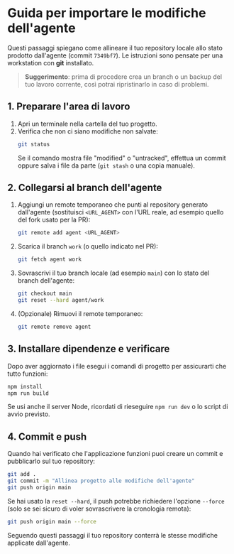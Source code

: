 # Guida per importare le modifiche dell'agente

Questi passaggi spiegano come allineare il tuo repository locale allo stato prodotto dall'agente (commit `7349bf7`). Le istruzioni sono pensate per una workstation con **git** installato.

> **Suggerimento**: prima di procedere crea un branch o un backup del tuo lavoro corrente, così potrai ripristinarlo in caso di problemi.

## 1. Preparare l'area di lavoro
1. Apri un terminale nella cartella del tuo progetto.
2. Verifica che non ci siano modifiche non salvate:
   ```bash
   git status
   ```
   Se il comando mostra file "modified" o "untracked", effettua un commit oppure salva i file da parte (`git stash` o una copia manuale).

## 2. Collegarsi al branch dell'agente
1. Aggiungi un remote temporaneo che punti al repository generato dall'agente (sostituisci `<URL_AGENT>` con l'URL reale, ad esempio quello del fork usato per la PR):
   ```bash
   git remote add agent <URL_AGENT>
   ```
2. Scarica il branch `work` (o quello indicato nel PR):
   ```bash
   git fetch agent work
   ```
3. Sovrascrivi il tuo branch locale (ad esempio `main`) con lo stato del branch dell'agente:
   ```bash
   git checkout main
   git reset --hard agent/work
   ```
4. (Opzionale) Rimuovi il remote temporaneo:
   ```bash
   git remote remove agent
   ```

## 3. Installare dipendenze e verificare
Dopo aver aggiornato i file esegui i comandi di progetto per assicurarti che tutto funzioni:
```bash
npm install
npm run build
```

Se usi anche il server Node, ricordati di rieseguire `npm run dev` o lo script di avvio previsto.

## 4. Commit e push
Quando hai verificato che l'applicazione funzioni puoi creare un commit e pubblicarlo sul tuo repository:
```bash
git add .
git commit -m "Allinea progetto alle modifiche dell'agente"
git push origin main
```

Se hai usato la `reset --hard`, il push potrebbe richiedere l'opzione `--force` (solo se sei sicuro di voler sovrascrivere la cronologia remota):
```bash
git push origin main --force
```

Seguendo questi passaggi il tuo repository conterrà le stesse modifiche applicate dall'agente.
